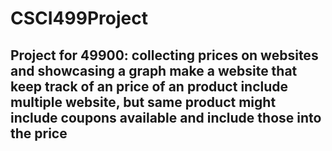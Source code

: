 # CSCI499Project



<h2>Project for 49900: collecting prices on websites and showcasing a graph
make a website that keep track of an price of an product
include multiple website, but same product
might include coupons available and include those into the price
<h2>
